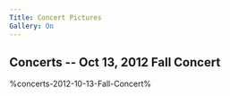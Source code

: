 ```yaml
---
Title: Concert Pictures
Gallery: On
---
```

## Concerts -- Oct 13, 2012 Fall Concert

%concerts-2012-10-13-Fall-Concert%

